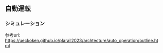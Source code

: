 ## 自動運転

### シミュレーション
参考url: https://ueckoken.github.io/plarail2023/archtecture/auto_operation/outline.html
